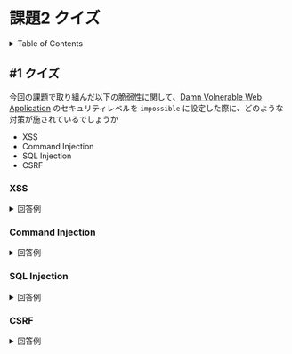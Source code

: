 # 課題2 クイズ

<!-- START doctoc generated TOC please keep comment here to allow auto update -->
<!-- DON'T EDIT THIS SECTION, INSTEAD RE-RUN doctoc TO UPDATE -->
<details>
<summary>Table of Contents</summary>

- [&#035;1 クイズ](#1-%E3%82%AF%E3%82%A4%E3%82%BA)

</details>
<!-- END doctoc generated TOC please keep comment here to allow auto update -->

## #1 クイズ

今回の課題で取り組んだ以下の脆弱性に関して、[Damn Volnerable Web Application](https://dvwa.co.uk/) のセキュリティレベルを `impossible` に設定した際に、どのような対策が施されているでしょうか

- XSS
- Command Injection
- SQL Injection
- CSRF

### XSS

<details>
<summary>回答例</summary>
<div>

該当するソースコードは以下になる。

```php
<?php

// Is there any input?
if( array_key_exists( "name", $_GET ) && $_GET[ 'name' ] != NULL ) {
	// Check Anti-CSRF token
	checkToken( $_REQUEST[ 'user_token' ], $_SESSION[ 'session_token' ], 'index.php' );

	// Get input
	$name = htmlspecialchars( $_GET[ 'name' ] );

	// Feedback for end user
	$html .= "<pre>Hello ${name}</pre>";
}

// Generate Anti-CSRF token
generateSessionToken();

?>
```

対策としては以下の2つを実施していることがわかる。

- ユーザ入力値のエスケープ処理
  - PHPの [`htmlspecialchars()`](https://www.php.net/manual/ja/function.htmlspecialchars.php) を使って特殊文字をエスケープしている
- CSRFトークンの埋め込み
  - リクエストを処理するごとにCSRFトークンを生成している
  - 生成したトークンは `<input type="hidden">` に埋め込んでいる

    ```html
    <div class="vulnerable_code_area">
        <form name="XSS" action="#" method="GET">
            <p>
            What's your name?
            <input type="text" name="name">
            <input type="submit" value="Submit">
            </p>
            <!-- CSRFトークンの埋め込み -->
            <input type='hidden' name='user_token' value='def3b274f61557a0d24c4647d782295d' />
        </form>
        <pre>Hello &lt;script&gt;document.cookie&lt;/script&gt;</pre>
    </div>
    ```

</div>
</details>

### Command Injection

<details>
<summary>回答例</summary>
<div>

該当するソースコードは以下になる。

```php
<?php

if( isset( $_POST[ 'Submit' ]  ) ) {
	// Check Anti-CSRF token
	checkToken( $_REQUEST[ 'user_token' ], $_SESSION[ 'session_token' ], 'index.php' );

	// Get input
	$target = $_REQUEST[ 'ip' ];
	$target = stripslashes( $target );

	// Split the IP into 4 octects
	$octet = explode( ".", $target );

	// Check IF each octet is an integer
	if( ( is_numeric( $octet[0] ) ) && ( is_numeric( $octet[1] ) ) && ( is_numeric( $octet[2] ) ) && ( is_numeric( $octet[3] ) ) && ( sizeof( $octet ) == 4 ) ) {
		// If all 4 octets are int's put the IP back together.
		$target = $octet[0] . '.' . $octet[1] . '.' . $octet[2] . '.' . $octet[3];

		// Determine OS and execute the ping command.
		if( stristr( php_uname( 's' ), 'Windows NT' ) ) {
			// Windows
			$cmd = shell_exec( 'ping  ' . $target );
		}
		else {
			// *nix
			$cmd = shell_exec( 'ping  -c 4 ' . $target );
		}

		// Feedback for the end user
		$html .= "<pre>{$cmd}</pre>";
	}
	else {
		// Ops. Let the user name theres a mistake
		$html .= '<pre>ERROR: You have entered an invalid IP.</pre>';
	}
}

// Generate Anti-CSRF token
generateSessionToken();

?>
```

対策としては以下の2つを実施していることがわかる。

- CSRFトークンの埋め込み
  - リクエストを処理するごとにCSRFトークンを生成している
- `ping` コマンドに合わせたIPアドレス特有の入力値検証処理の実行
  - IPアドレスは `.` 区切りの数値で与えられる
  - ユーザ入力値を [`explode()`](https://www.php.net/manual/ja/function.explode.php) を使用して `.` で分割する
  - 分割された各値を [`is-numeric`](https://www.php.net/manual/ja/function.is-numeric.php) を使用して数値であることを検証する

</div>
</details>


### SQL Injection

<details>
<summary>回答例</summary>
<div>

該当するソースコードは以下になる。

```php
<?php

if( isset( $_GET[ 'Submit' ] ) ) {
	// Check Anti-CSRF token
	checkToken( $_REQUEST[ 'user_token' ], $_SESSION[ 'session_token' ], 'index.php' );

	// Get input
	$id = $_GET[ 'id' ];

	// Was a number entered?
	if(is_numeric( $id )) {
		// Check the database
		$data = $db->prepare( 'SELECT first_name, last_name FROM users WHERE user_id = (:id) LIMIT 1;' );
		$data->bindParam( ':id', $id, PDO::PARAM_INT );
		$data->execute();
		$row = $data->fetch();

		// Make sure only 1 result is returned
		if( $data->rowCount() == 1 ) {
			// Get values
			$first = $row[ 'first_name' ];
			$last  = $row[ 'last_name' ];

			// Feedback for end user
			$html .= "<pre>ID: {$id}<br />First name: {$first}<br />Surname: {$last}</pre>";
		}
	}
}

// Generate Anti-CSRF token
generateSessionToken();

?>
```

対策としては以下の3つを実施していることがわかる。

- CSRFトークンの埋め込み
  - リクエストを処理するごとにCSRFトークンを生成している
- 文字列結合の代わりにPHPの `Prepared Statement` を使用してSQLを組み立てている
- ユーザ入力値の検証
  - 入力されたユーザIDが数値であることを検証している

</div>
</details>

### CSRF

<details>
<summary>回答例</summary>
<div>

該当するソースコードは以下になる。

```php
// Check Anti-CSRF token
checkToken( $_REQUEST[ 'user_token' ], $_SESSION[ 'session_token' ], 'index.php' );
```

これは今までの脆弱性対策でも使用していた通り、CSRFトークンをサーバで検証している。

以下のようにサーバが発行したユーザトークンと、CSRFトークンが一致しているかどうかを検証しており、一致していない場合は引数で与えられたURLにリダイレクトするようになっている。

```php
// Token functions --
function checkToken( $user_token, $session_token, $returnURL ) {  # Validate the given (CSRF) token
	if( $user_token !== $session_token || !isset( $session_token ) ) {
		dvwaMessagePush( 'CSRF token is incorrect' );
		dvwaRedirect( $returnURL );
	}
}
```

</div>
</details>
